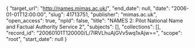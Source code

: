 {
  "target_url": "http://names.mimas.ac.uk/", 
  "end_date": null, 
  "date": "2006-01-01T12:00:00", 
  "slug": 41713751, 
  "publisher": "mimas.ac.uk", 
  "open_access": true, 
  "npld": false, 
  "title": "NAMES 2: Pilot National Name and Factual Authority Service 2", 
  "subjects": [], 
  "collections": [], 
  "record_id": "20060101T120000/L/7IRVLhuAjGVv5wq1xAjw==", 
  "scope": "root", 
  "start_date": null
}

